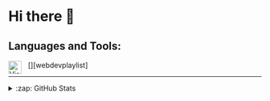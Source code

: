 # Hi there 👋 

## Languages and Tools:

[<img align="left" alt="Visual Studio Code" width="26px" src="https://cdn.jsdelivr.net/gh/devicons/devicon/icons/vscode/vscode-original.svg" style="padding-right:10px;" />][webdevplaylist]

---

<details>
  <summary>:zap: GitHub Stats</summary>

  <img align="left" alt="codeSTACKr's GitHub Stats" src="https://github-readme-stats-orcin-iota-96.vercel.app/api?username=JerryWang773&hide=stars,issues,contribs&show_icons=true&hide_border=false&count_private=true&?theme=vue-dark" />

</details>

